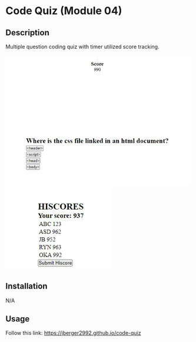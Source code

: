# Code Quiz (Module 04)

## Description

Multiple question coding quiz with timer utilized score tracking.

![preview](./assets/images/Screenshot%202023-04-04%20233723.png)
![preview](./assets/images/Screenshot%202023-04-04%20233808.png)

## Installation

N/A

## Usage

Follow this link: https://jberger2992.github.io/code-quiz